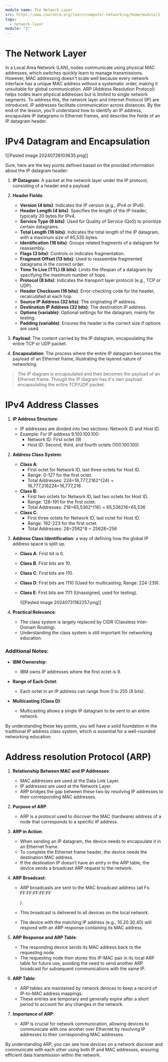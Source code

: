 ```yaml
---
module name: The Network Layer
src: https://www.coursera.org/learn/computer-networking/home/module/2
tags:
  - network-layer
module: "2"
---
```

# The Network Layer

In a Local Area Network (LAN), nodes communicate using physical MAC addresses, which switches quickly learn to manage transmissions. However, MAC addressing doesn't scale well because every network interface has a unique MAC address without a systematic order, making it unsuitable for global communication. ARP (Address Resolution Protocol) helps nodes learn physical addresses but is limited to single network segments. To address this, the network layer and Internet Protocol (IP) are introduced. IP addresses facilitate communication across distances. By the end of the lesson, you'll understand how to identify an IP address, encapsulate IP datagrams in Ethernet frames, and describe the fields of an IP datagram header.

# IPv4 Datagram and Encapsulation
![[Pasted image 20240728103635.png]]

Sure, here are the key points defined based on the provided information about the IP datagram header:

1. **IP Datagram**: A packet at the network layer under the IP protocol, consisting of a header and a payload.

2. **Header Fields**:
   - **Version (4 bits)**: Indicates the IP version (e.g., IPv4 or IPv6).
   - **Header Length (4 bits)**: Specifies the length of the IP header, typically 20 bytes for IPv4.
   - **Service Type (8 bits)**: Used for Quality of Service (QoS) to prioritize certain datagrams.
   - **Total Length (16 bits)**: Indicates the total length of the IP datagram, with a maximum size of 65,535 bytes.
   - **Identification (16 bits)**: Groups related fragments of a datagram for reassembly.
   - **Flags (3 bits)**: Controls or indicates fragmentation.
   - **Fragment Offset (13 bits)**: Used to reassemble fragmented datagrams in the correct order.
   - **Time To Live (TTL) (8 bits)**: Limits the lifespan of a datagram by specifying the maximum number of hops.
   - **Protocol (8 bits)**: Indicates the transport layer protocol (e.g., TCP or UDP).
   - **Header Checksum (16 bits)**: Error-checking code for the header, recalculated at each hop.
   - **Source IP Address (32 bits)**: The originating IP address.
   - **Destination IP Address (32 bits)**: The destination IP address.
   - **Options (variable)**: Optional settings for the datagram, mainly for testing.
   - **Padding (variable)**: Ensures the header is the correct size if options are used.

3. **Payload**: The content carried by the IP datagram, encapsulating the entire TCP or UDP packet.

4. **Encapsulation**: The process where the entire IP datagram becomes the payload of an Ethernet frame, illustrating the layered nature of networking.



>The IP diagram is encapsulated and then becomes the payload of an Ethernet frame. Though the IP diagram has it's own payload encapsulating the entire TCP/UDP packet.


# IPv4 Address Classes

1. **IP Address Structure**:
    
    - IP addresses are divided into two sections: Network ID and Host ID.
    - Example: For IP address 9.100.100.100:
        - Network ID: First octet (9)
        - Host ID: Second, third, and fourth octets (100.100.100)
2. **Address Class System**:
    
    - **Class A**:
        - First octet for Network ID, last three octets for Host ID.
        - Range: 0-127 for the first octet.
        - Total Addresses: 224=16,777,2162^{24} = 16,777,216224=16,777,216
    - **Class B**:
        - First two octets for Network ID, last two octets for Host ID.
        - Range: 128-191 for the first octet.
        - Total Addresses: 216=65,5362^{16} = 65,536216=65,536
    - **Class C**:
        - First three octets for Network ID, last octet for Host ID.
        - Range: 192-223 for the first octet.
        - Total Addresses: 28=2562^8 = 25628=256
3. **Address Class Identification**:
     a way of defining how the global IP address space is split up.
     
    - **Class A**: First bit is 0.
    - **Class B**: First bits are 10.
    - **Class C**: First bits are 110.
    - **Class D**: First bits are 1110 (Used for multicasting; Range: 224-239).
    - **Class E**: First bits are 1111 (Unassigned, used for testing).
      
      ![[Pasted image 20240731182257.png]]
4. **Practical Relevance**:
    
    - The class system is largely replaced by CIDR (Classless Inter-Domain Routing).
    - Understanding the class system is still important for networking education.

### Additional Notes:

- **IBM Ownership**:
    
    - IBM owns IP addresses where the first octet is 9.
      
- **Range of Each Octet**:
    
    - Each octet in an IP address can range from 0 to 255 (8 bits).
    
- **Multicasting (Class D)**:
    
    - Multicasting allows a single IP datagram to be sent to an entire network.
      

By understanding these key points, you will have a solid foundation in the traditional IP address class system, which is essential for a well-rounded networking education.


# Address resolution Protocol (ARP)

1. **Relationship Between MAC and IP Addresses**:
    
    - MAC addresses are used at the Data Link Layer.
    - IP addresses are used at the Network Layer.
    - ARP bridges the gap between these two by resolving IP addresses to their corresponding MAC addresses.
2. **Purpose of ARP**:
    
    - ARP is a protocol used to discover the MAC (hardware) address of a node that corresponds to a specific IP address.
3. **ARP in Action**:
    
    - When sending an IP datagram, the device needs to encapsulate it in an Ethernet frame.
    - To complete the Ethernet frame header, the device needs the destination MAC address.
    - If the destination IP doesn’t have an entry in the ARP table, the device sends a broadcast ARP request to the network.
4. **ARP Broadcast**:
    
    - ARP broadcasts are sent to the MAC broadcast address (all Fs: FF:FF:FF:FF:FF
        
        ).
    - This broadcast is delivered to all devices on the local network.
    - The device with the matching IP address (e.g., 10.20.30.40) will respond with an ARP response containing its MAC address.
5. **ARP Response and ARP Table**:
    
    - The responding device sends its MAC address back to the requesting node.
    - The requesting node then stores this IP-MAC pair in its local ARP table for future use, avoiding the need to send another ARP broadcast for subsequent communications with the same IP.
6. **ARP Table**:
    
    - ARP tables are maintained by network devices to keep a record of IP-to-MAC address mappings.
    - These entries are temporary and generally expire after a short period to account for any changes in the network.
7. **Importance of ARP**:
    
    - ARP is crucial for network communication, allowing devices to communicate with one another over Ethernet by resolving IP addresses to their corresponding MAC addresses.

By understanding ARP, you can see how devices on a network discover and communicate with each other using both IP and MAC addresses, ensuring efficient data transmission within the network.






